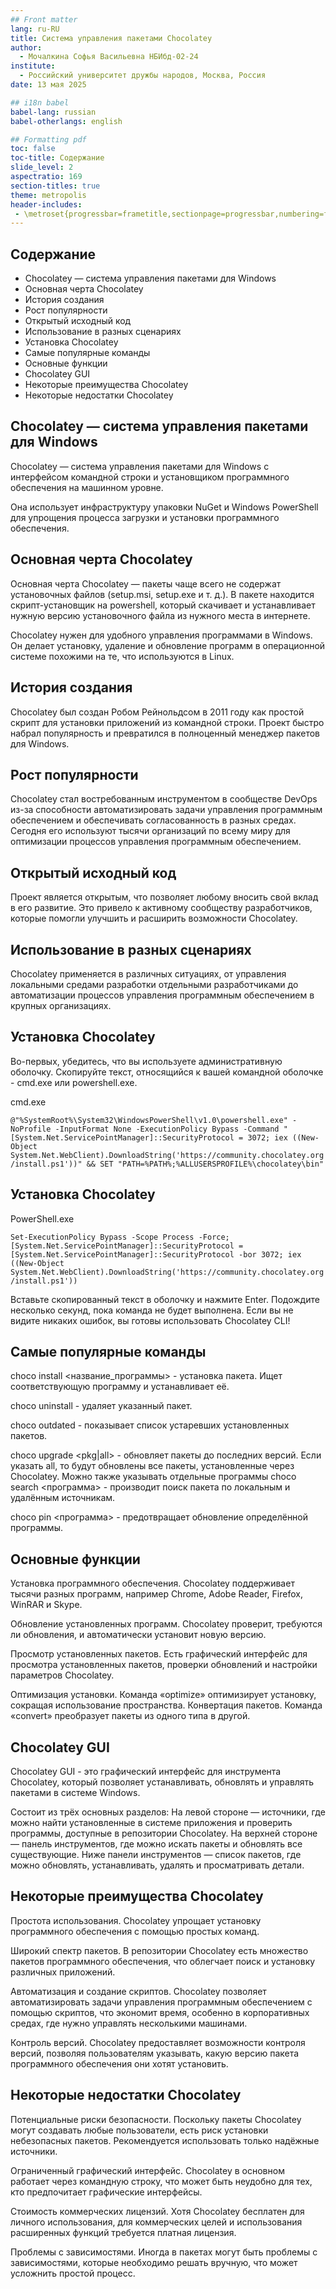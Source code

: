 ```yaml
---
## Front matter
lang: ru-RU
title: Система управления пакетами Chocolatey
author:
  - Мочалкина Софья Васильевна НБИбд-02-24
institute:
  - Российский университет дружбы народов, Москва, Россия
date: 13 мая 2025

## i18n babel
babel-lang: russian
babel-otherlangs: english

## Formatting pdf
toc: false
toc-title: Содержание
slide_level: 2
aspectratio: 169
section-titles: true
theme: metropolis
header-includes:
 - \metroset{progressbar=frametitle,sectionpage=progressbar,numbering=fraction}
---
```


## Содержание 

- Chocolatey — система управления пакетами для Windows
- Основная черта Chocolatey
- История создания
- Рост популярности
- Открытый исходный код
- Использование в разных сценариях
- Установка Chocolatey
- Самые популярные команды
- Основные функции
- Chocolatey GUI 
- Некоторые преимущества Chocolatey
- Некоторые недостатки Chocolatey

## Chocolatey — система управления пакетами для Windows

Chocolatey — система управления пакетами для Windows с интерфейсом командной строки и установщиком программного обеспечения на машинном уровне.

Она использует инфраструктуру упаковки NuGet и Windows PowerShell для упрощения процесса загрузки и установки программного обеспечения. 

## Основная черта Chocolatey
Основная черта Chocolatey — пакеты чаще всего не содержат установочных файлов (setup.msi, setup.exe и т. д.). В пакете находится скрипт-установщик на powershell, который скачивает и устанавливает нужную версию установочного файла из нужного места в интернете. 

Chocolatey нужен для удобного управления программами в Windows. Он делает установку, удаление и обновление программ в операционной системе похожими на те, что используются в Linux. 

## История создания

Chocolatey был создан Робом Рейнольдсом в 2011 году как простой скрипт для установки приложений из командной строки. Проект быстро набрал популярность и превратился в полноценный менеджер пакетов для Windows.

## Рост популярности

Chocolatey стал востребованным инструментом в сообществе DevOps из-за способности автоматизировать задачи управления программным обеспечением и обеспечивать согласованность в разных средах. Сегодня его используют тысячи организаций по всему миру для оптимизации процессов управления программным обеспечением.

## Открытый исходный код

Проект является открытым, что позволяет любому вносить свой вклад в его развитие. Это привело к активному сообществу разработчиков, которые помогли улучшить и расширить возможности Chocolatey.

## Использование в разных сценариях
Chocolatey применяется в различных ситуациях, от управления локальными средами разработки отдельными разработчиками до автоматизации процессов управления программным обеспечением в крупных организациях. 

## Установка Chocolatey

Во-первых, убедитесь, что вы используете административную оболочку.
Скопируйте текст, относящийся к вашей командной оболочке - cmd.exe или powershell.exe.

cmd.exe

`@"%SystemRoot%\System32\WindowsPowerShell\v1.0\powershell.exe" -NoProfile -InputFormat None -ExecutionPolicy Bypass -Command "[System.Net.ServicePointManager]::SecurityProtocol = 3072; iex ((New-Object System.Net.WebClient).DownloadString('https://community.chocolatey.org/install.ps1'))" && SET "PATH=%PATH%;%ALLUSERSPROFILE%\chocolatey\bin"`

## Установка Chocolatey

PowerShell.exe

`Set-ExecutionPolicy Bypass -Scope Process -Force; [System.Net.ServicePointManager]::SecurityProtocol = [System.Net.ServicePointManager]::SecurityProtocol -bor 3072; iex ((New-Object System.Net.WebClient).DownloadString('https://community.chocolatey.org/install.ps1'))`

Вставьте скопированный текст в оболочку и нажмите Enter.
Подождите несколько секунд, пока команда не будет выполнена.
Если вы не видите никаких ошибок, вы готовы использовать Chocolatey CLI!

## Самые популярные команды
choco install <название_программы> - установка пакета.
Ищет соответствующую программу и устанавливает её.

choco uninstall - удаляет указанный пакет.

choco outdated - показывает список устаревших установленных пакетов.

choco upgrade <pkg|all> - обновляет пакеты до последних версий.
Если указать all, то будут обновлены все пакеты, установленные через Chocolatey. Можно также указывать отдельные программы
choco search <программа> - производит поиск пакета по локальным и удалённым источникам.

choco pin <программа> - предотвращает обновление определённой программы.

## Основные функции

Установка программного обеспечения. Chocolatey поддерживает тысячи разных программ, например Chrome, Adobe Reader, Firefox, WinRAR и Skype. 

Обновление установленных программ. Chocolatey проверит, требуются ли обновления, и автоматически установит новую версию. 

Просмотр установленных пакетов. Есть графический интерфейс для просмотра установленных пакетов, проверки обновлений и настройки параметров Chocolatey. 

Оптимизация установки. Команда «optimize» оптимизирует установку, сокращая использование пространства. 
Конвертация пакетов. Команда «convert» преобразует пакеты из одного типа в другой.

## Chocolatey GUI 

Chocolatey GUI - это графический интерфейс для инструмента Chocolatey, который позволяет устанавливать, обновлять и управлять пакетами в системе Windows. 

Состоит из трёх основных разделов:
На левой стороне — источники, где можно найти установленные в системе приложения и проверить программы, доступные в репозитории Chocolatey. 
На верхней стороне — панель инструментов, где можно искать пакеты и обновлять все существующие. 
Ниже панели инструментов — список пакетов, где можно обновлять, устанавливать, удалять и просматривать детали.

## Некоторые преимущества Chocolatey

Простота использования. Chocolatey упрощает установку программного обеспечения с помощью простых команд. 

Широкий спектр пакетов. В репозитории Chocolatey есть множество пакетов программного обеспечения, что облегчает поиск и установку различных приложений. 

Автоматизация и создание скриптов. Chocolatey позволяет автоматизировать задачи управления программным обеспечением с помощью скриптов, что экономит время, особенно в корпоративных средах, где нужно управлять несколькими машинами. 

Контроль версий. Chocolatey предоставляет возможности контроля версий, позволяя пользователям указывать, какую версию пакета программного обеспечения они хотят установить. 

## Некоторые недостатки Chocolatey

Потенциальные риски безопасности. Поскольку пакеты Chocolatey могут создавать любые пользователи, есть риск установки небезопасных пакетов. Рекомендуется использовать только надёжные источники. 

Ограниченный графический интерфейс. Chocolatey в основном работает через командную строку, что может быть неудобно для тех, кто предпочитает графические интерфейсы. 

Стоимость коммерческих лицензий. Хотя Chocolatey бесплатен для личного использования, для коммерческих целей и использования расширенных функций требуется платная лицензия.
 
Проблемы с зависимостями. Иногда в пакетах могут быть проблемы с зависимостями, которые необходимо решать вручную, что может усложнить простой процесс.
